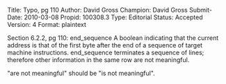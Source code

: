 Title:       Typo, pg 110
Author:      David Gross
Champion:    David Gross
Submit-Date: 2010-03-08
Propid:      100308.3
Type:        Editorial
Status:      Accepted
Version:     4
Format:      plaintext

Section 6.2.2, pg 110:
end_sequence A boolean indicating that the current address is that of the first byte after
             the end of a sequence of target machine instructions. end_sequence
             terminates a sequence of lines; therefore other information in the same
             row are not meaningful.

"are not meaningful" should be "is not meaningful".
